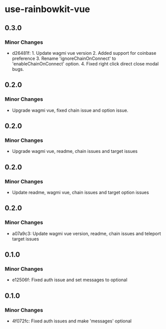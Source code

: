 # use-rainbowkit-vue

## 0.3.0

### Minor Changes

- d26481f: 1. Update wagmi vue version 2. Added support for coinbase preference 3. Rename 'ignoreChainOnConnect' to 'enableChainOnConnect' option. 4. Fixed right click direct close modal bugs.

## 0.2.0

### Minor Changes

- Upgrade wagmi vue, fixed chain issue and option issue.

## 0.2.0

### Minor Changes

- Upgrade wagmi vue, readme, chain issues and target issues

## 0.2.0

### Minor Changes

- Update readme, wagmi vue, chain issues and target option issues

## 0.2.0

### Minor Changes

- a07a9c3: Update wagmi vue version, readme, chain issues and teleport target issues

## 0.1.0

### Minor Changes

- e12506f: Fixed auth issue and set messages to optional

## 0.1.0

### Minor Changes

- 4f072fc: Fixed auth issues and make 'messages' optional
